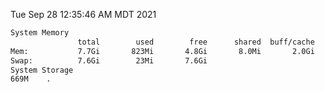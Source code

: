 Tue Sep 28 12:35:46 AM MDT 2021
```bash
System Memory
               total        used        free      shared  buff/cache   available
Mem:           7.7Gi       823Mi       4.8Gi       8.0Mi       2.0Gi       6.5Gi
Swap:          7.6Gi        23Mi       7.6Gi
System Storage
669M	.
```
